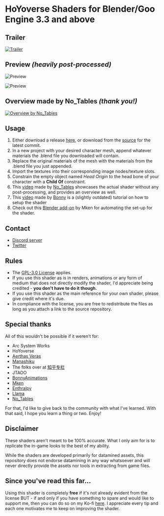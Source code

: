 # HoYoverse Shaders for Blender/Goo Engine 3.3 and above

## Trailer

[![Trailer](https://img.youtube.com/vi/sbmphjUkVsA/maxresdefault.jpg)](https://youtu.be/sbmphjUkVsA)

## Preview *(heavily post-processed)*
![Preview](https://pbs.twimg.com/media/FMHJjhOUYAAvPnR?format=jpg)

![Preview](https://pbs.twimg.com/media/FgP2vD1akAAKNgs?format=jpg)

## Overview made by No_Tables *(thank you!)*

[![Overview by No_Tables](https://i.imgur.com/ktMusVY.jpg)](https://youtu.be/97G7LqFoTdY)

## Usage
1. Either download a release [here](https://github.com/festivize/Blender-miHoYo-Shaders/releases), or download from the [source](https://github.com/festivize/Blender-miHoYo-Shaders/archive/refs/heads/main.zip) for the latest commit.
2. In a new project with your desired character mesh, append whatever materials the .blend file you downloaded will contain.
3. Replace the original materials of the mesh with the materials from the .blend file you just appended.
4. Import the textures into their corresponding image nodes/texture slots.
5. Constrain the empty object named *Head Origin* to the head bone of your character with a **Child Of** constraint.
7. This [video](https://youtu.be/97G7LqFoTdY) made by [No_Tables](https://twitter.com/No_Tables) showcases the actual shader without any post-processing, and provides an overview as well.
8. This [video](https://youtu.be/vWfd3NIezpQ) made by [Bonny](https://twitter.com/BonnyTweetsOFF) is a (slightly outdated) tutorial on how to setup the shader 
9. Check out this [Blender add-on](https://github.com/michael-gh1/Addons-And-Tools-For-Blender-miHoYo-Shaders) by Mken for automating the set-up for the shader.

## Contact
- [Discord server](https://discord.gg/85rP9SpAkF)
- [Twitter](https://twitter.com/festivizing)

## Rules
- The [GPL-3.0 License](https://github.com/festivize/Blender-miHoYo-Shaders/blob/main/LICENSE) applies.
- If you use this shader as is in renders, animations or any form of medium that does not directly modify the shader, I'd appreciate being credited - **you don't have to do it though.**
- If you use this shader as the main reference for your own shader, please give credit where it's due.
- In compliance with the license, you are free to redistribute the files as long as you attach a link to the source repository.

## Special thanks
All of this wouldn't be possible if it weren't for:
- Arc System Works
- HoYoverse
- [Aerthas Veras](https://github.com/Aerthas/) 
- [Manashiku](https://github.com/Manashiku/)
- The folks over at [知乎专栏](https://zhuanlan.zhihu.com/)
- JTAOO
- [BonnyAnimations](https://twitter.com/BonnyTweetsOFF)
- [Mken](https://twitter.com/Mken_TechArt)
- [Enthralpy](https://www.youtube.com/@Enthralpy)
- [Llama](Https://twitter.com/Llama3D)
- [No_Tables](https://twitter.com/No_Tables)

For that, I'd like to give back to the community with what I've learned. With that said, I hope you learn a thing or two. Enjoy!

## Disclaimer
These shaders aren't meant to be 100% accurate. What I only aim for is to replicate the in-game looks to the best of my ability.

While the shaders are developed primarily for datamined assets, this repository does not endorse datamining in any way whatsoever and will never directly provide the assets nor tools in extracting from game files.

## Since you've read this far...
Using this shader is completely **free** if it's not already evident from the license BUT - if and only if you have something to spare and would like to support me, then you can do so on my Ko-fi [here](https://ko-fi.com/festivity). I appreciate every tip and each one motivates me to keep on improving the shader.
